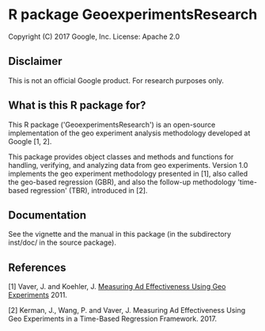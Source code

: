 # R package GeoexperimentsResearch

Copyright (C) 2017 Google, Inc.
License: Apache 2.0

## Disclaimer

This is not an official Google product. For research purposes only.

## What is this R package for?

This R package ('GeoexperimentsResearch') is an open-source implementation of the geo
experiment analysis methodology developed at Google [1, 2].

This package provides object classes and methods and functions for handling,
verifying, and analyzing data from geo experiments. Version 1.0 implements the
geo experiment methodology presented in [1], also called the geo-based
regression (GBR), and also the follow-up methodology 'time-based regression'
(TBR), introduced in [2].

## Documentation

See the vignette and the manual in this package (in the subdirectory inst/doc/
in the source package).

## References

[1] Vaver, J. and Koehler, J.
    [Measuring Ad Effectiveness Using Geo Experiments](http://static.googleusercontent.com/media/research.google.com/en//pubs/archive/38355.pdf) 2011.

[2] Kerman, J., Wang, P. and Vaver, J.
    Measuring Ad Effectiveness Using Geo Experiments in a Time-Based Regression Framework. 2017.
